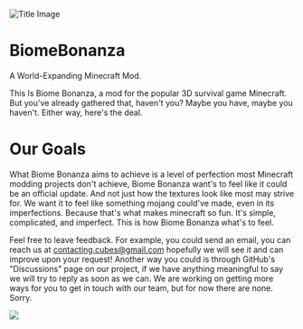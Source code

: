 ![Title Image](https://github.com/CyoNearYou/file-storage/blob/extra/minecraft_title_all.png?raw=true)
# BiomeBonanza
A World-Expanding Minecraft Mod.

This Is Biome Bonanza, a mod for the popular 3D survival game Minecraft. But you've already gathered that, haven't you? Maybe you have, maybe you haven't. Either way, here's the deal.

# Our Goals

What Biome Bonanza aims to achieve is a level of perfection most Minecraft modding projects don't achieve, Biome Bonanza want's to feel like it could be an official update. And not just how the textures look like most may strive for. We want it to feel like something mojang could've made, even in its imperfections. Because that's what makes minecraft so fun. It's simple, complicated, and imperfect. This is how Biome Bonanza what's to feel.

Feel free to leave feedback. For example, you could send an email, you can reach us at contacting.cubes@gmail.com hopefully we will see it and can improve upon your request! Another way you could is through GitHub's "Discussions" page on our project, if we have anything meaningful to say we will try to reply as soon as we can. We are working on getting more ways for you to get in touch with our team, but for now there are none. Sorry.


![](https://github.com/CyoNearYou/file-storage/blob/main/file%20(5).png?raw=true)

